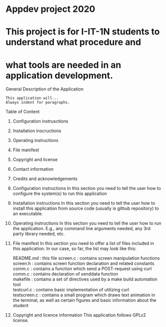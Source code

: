 # Appdev project 2020
# This project is for I-IT-1N students to understand what procedure and
# what tools are needed in an application development.

General Description of the Application

    This application will...
    Always indent for paragraphs.

Table of Content
1. Configuration instrusctions
2. Installation inscructions
3. Operating instructions
4. File manifest
5. Copyright and license
6. Contact information
7. Credits and acknowledgements

1. Configuration instructions
    In this section you need to tell the user how to configure the system(s)
    to run this application

2. Installation instructions
    In this section you need to tell the user how to install this application
    from source code (usually is github repository) to an executable.

3. Operating instructions
    In this section you need to tell the user how to run the application. E.g.,
    any command line arguments needed, any 3rd party library needed, etc.

4. File manifest
    In this section you need to offer a list of files included in this application.
    In our case, so far, the list may look like this:

    README.md : this file
    screen.c :  contains screen manipulation functions  
    screen.h :  contains screen function declaration and related constants  
    comm.c :    contains a function which send a POST-request using curl  
    comm.c :    contains declaration of senddata function  
    makefile :   contains a set of directives used by a make build automation tool  
    testcurl.c : contains basic implementation of utilizing curl  
    testscreen.c : contains a small program which draws text animation in the terminal, as well as certain figures and basic information about the student 

5. Copyright and licence information
    This application follows GPLv2 license.
